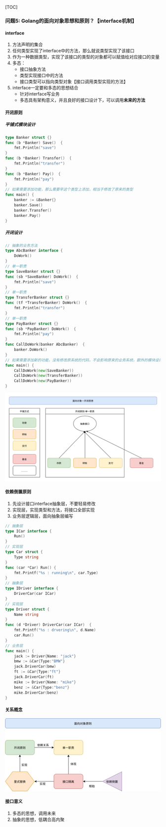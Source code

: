 [TOC]

### 问题5: Golang的面向对象思想和原则？【interface机制】

#### interface

1.  方法声明的集合
2.  任何类型实现了interface中的方法，那么就说类型实现了该接口
3.  作为一种数据类型，实现了该接口的类型的对象都可以赋值给对应接口的变量
4.  多态：
    *   接口抽象方法
    *   类型实现接口中的方法
    *   接口类型可以指向类型对象【接口调用类型实现的方法】
5.  interface一定要和多态的思想结合
    *   针对interface写业务
    *   多态具有架构意义，并且良好的接口设计下，可以调用**未来的方法**

#### 开闭原则

##### 平铺式模块设计

~~~go
type Banker struct {}
func (b *Banker) Save()  {
	fmt.Println("save")
}
func (b *Banker) Transfer()  {
	fmt.Println("transfer")
}
func (b *Banker) Pay()  {
	fmt.Println("pay")
}
// 如果需要添加功能，那么需要早这个类型上添加，相当于修改了原来的类型
func main() {
	banker := &Banker{}
	banker.Save()
	banker.Transfer()
	banker.Pay()
}
~~~

##### 开闭设计

~~~go
// 抽象的业务方法
type AbcBanker interface {
	DoWork()
}
// 单一职责
type SaveBanker struct {}
func (sb *SaveBanker) DoWork()  {
	fmt.Println("save")
}
// 单一职责
type TransferBanker struct {}
func (tf *TransferBanker) DoWork()  {
	fmt.Println("transfer")
}
// 单一职责
type PayBanker struct {}
func (sb *PayBanker) DoWork()  {
	fmt.Println("pay")
}
func CallDoWork(banker AbcBanker)  {
	banker.DoWork()
}
// 如果需要添加新的功能，没有修改原系统的代码，不会影响原来的业务系统，额外的模块设计
func main() {
	CallDoWork(new(SaveBanker))
	CallDoWork(new(TransferBanker))
	CallDoWork(new(PayBanker))
}
~~~

![开闭原则](images/开闭原则.svg)

#### 依赖倒置原则

1.  先设计接口interface抽象层，不要轻易修改
2.  实现层，实现类型和方法，将接口全部实现
3.  业务层逻辑层，面向抽象层编写

~~~go
// 抽象层
type ICar interface {
	Run()
}
// 实现层
type Car struct {
	Type string
}
func (car *Car) Run() {
	fmt.Printf("%s : running\n", car.Type)
}
// 抽象层
type IDriver interface {
	DriverCar(car ICar)
}
// 实现层
type Driver struct {
	Name string
}
func (d *Driver) DriverCar(car ICar)  {
	fmt.Printf("%s : drvering\n", d.Name)
	car.Run()
}
// 业务层
func main() {
	jack := Driver{Name: "jack"}
	bmw := &Car{Type:"BMW"}
	jack.DriverCar(bmw)
	ft := &Car{Type:"ft"}
	jack.DriverCar(ft)
	mike := Driver{Name: "mike"}
	benz := &Car{Type:"benz"}
	mike.DriverCar(benz)
}
~~~

#### 关系概念

![面向对象原则](images/面向对象原则.svg)

#### 接口意义

1.  多态的思想，调用未来
2.  抽象的思想，低耦合高内聚

